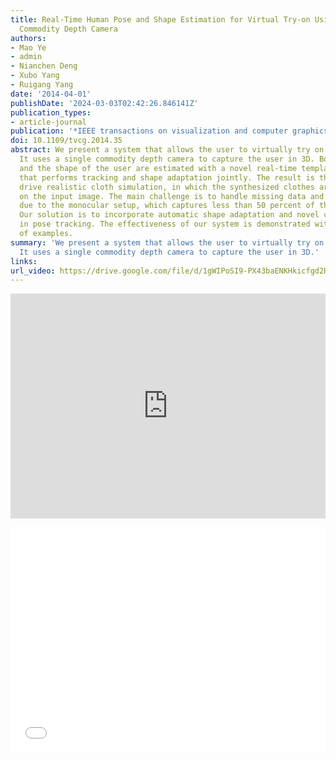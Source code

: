```yaml
---
title: Real-Time Human Pose and Shape Estimation for Virtual Try-on Using a Single
  Commodity Depth Camera
authors:
- Mao Ye
- admin
- Nianchen Deng
- Xubo Yang
- Ruigang Yang
date: '2014-04-01'
publishDate: '2024-03-03T02:42:26.846141Z'
publication_types:
- article-journal
publication: '*IEEE transactions on visualization and computer graphics (IEEE VR), 20*(4)'
doi: 10.1109/tvcg.2014.35
abstract: We present a system that allows the user to virtually try on new clothes.
  It uses a single commodity depth camera to capture the user in 3D. Both the pose
  and the shape of the user are estimated with a novel real-time template-based approach
  that performs tracking and shape adaptation jointly. The result is then used to
  drive realistic cloth simulation, in which the synthesized clothes are overlayed
  on the input image. The main challenge is to handle missing data and pose ambiguities
  due to the monocular setup, which captures less than 50 percent of the full body.
  Our solution is to incorporate automatic shape adaptation and novel constraints
  in pose tracking. The effectiveness of our system is demonstrated with a number
  of examples.
summary: 'We present a system that allows the user to virtually try on new clothes.
  It uses a single commodity depth camera to capture the user in 3D.'
links:
url_video: https://drive.google.com/file/d/1gWIPoSI9-PX43baENKHkicfgd2H1aSAc/view
---
```


<p align="center">
<iframe width="100%" height="360" src="https://www.youtube.com/embed/X_9A7CmXS14?si=IQKBhfIuGnxWANOa" title="YouTube video player" frameborder="0" allow="accelerometer; autoplay; clipboard-write; encrypted-media; gyroscope; picture-in-picture; web-share" allowfullscreen></iframe>
</p>
<p align="center">
<iframe width="100%" height="360" src="//player.bilibili.com/player.html?aid=767769850&bvid=BV1nr4y1s7eo&cid=563664082&p=1" scrolling="no" border="0" frameborder="no" framespacing="0" allowfullscreen="true"> </iframe>
</p>
